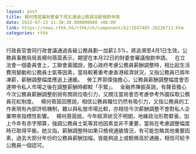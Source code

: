 ```yaml
---
layout: post
title: 楊何蓓茵冀財委會下周五通過公務員加薪撥款申請
date: 2022-07-13 11:30:38.000000000 +08:00
link: https://news.rthk.hk/rthk/ch/component/k2/1657485-20220713.htm
categories: rthk
---
```


行政長官會同行政會議通過各級公務員劃一加薪2.5%，將追溯至4月1日生效。公務員事務局局長楊何蓓茵表示，期望在本月22日的財委會審議撥款申請。
 
在立法會一個委員會上，工聯會黃國說，擔心政府考慮公務員薪酬調整時，相比起生活費用變動和公務員士氣等因素，當局較著重考慮香港經濟狀況，又指公務員已兩年凍薪，薪酬調整幅度應追上通脹。
 
勞工界郭偉強擔心，公務員薪酬調整幅度會否連帶令私人市場之後在調整薪酬時都較「手緊」。
 
金融界陳振英說，有聲音擔心今次公務員薪酬調整削弱有關崗位吸引力，又關注當局會否考慮參考外國採取公務員花紅制度。
 
楊何蓓茵回應說，相信公務員職位仍然有吸引力，又指公務員的工作表現有內部評核機制，難以與私營市場比較，亦相信今次薪酬調整不會對私人企業帶來指標性影響。
 
楊何蓓茵說，今年經濟狀況不明朗，地緣政治形勢緊張，加上今年有赤字預算，強調公務員士氣等其他因素並非不重要，當局在考慮調整幅度時已取得平衡。她又指，薪酬調整時如果只檢視通脹情況，有可能忽略其他重要因素，過去大部分年份的公務員薪酬加幅，皆能夠追上或輕微高於通脹，相信可給予公務員一個認可。
